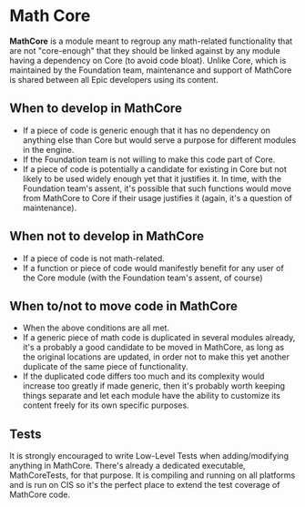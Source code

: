 
# Math Core

**MathCore** is a module meant to regroup any math-related functionality that are not "core-enough" that they should be linked against by any module having a dependency on Core (to avoid code bloat). 
Unlike Core, which is maintained by the Foundation team, maintenance and support of MathCore is shared between all Epic developers using its content. 

## When to develop in MathCore

* If a piece of code is generic enough that it has no dependency on anything else than Core but would serve a purpose for different modules in the engine. 
* If the Foundation team is not willing to make this code part of Core.
* If a piece of code is potentially a candidate for existing in Core but not likely to be used widely enough yet that it justifies it. In time, with the Foundation team's assent, it's possible that such functions would move from MathCore to Core if their usage justifies it (again, it's a question of maintenance).

## When not to develop in MathCore

* If a piece of code is not math-related. 
* If a function or piece of code would manifestly benefit for any user of the Core module (with the Foundation team's assent, of course)

## When to/not to move code in MathCore

* When the above conditions are all met.
* If a generic piece of math code is duplicated in several modules already, it's a probably a good candidate to be moved in MathCore, as long as the original locations are updated, in order not to make this yet another duplicate of the same piece of functionality. 
* If the duplicated code differs too much and its complexity would increase too greatly if made generic, then it's probably worth keeping things separate and let each module have the ability to customize its content freely for its own specific purposes. 

## Tests

It is strongly encouraged to write Low-Level Tests when adding/modifying anything in MathCore. There's already a dedicated executable, MathCoreTests, for that purpose. It is compiling and running on all platforms and is run on CIS so it's the perfect place to extend the test coverage of MathCore code. 
